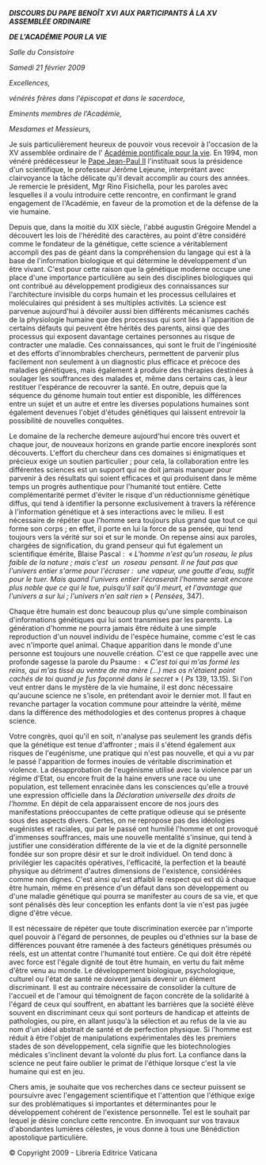 ***DISCOURS DU PAPE BENOÎT XVI*** ***AUX PARTICIPANTS À LA XV ASSEMBLÉE ORDINAIRE***

***DE L'ACADÉMIE POUR LA VIE***

*Salle du Consistoire*

*Samedi 21 février 2009*

*Excellences,*

*vénérés frères dans l'épiscopat et dans le sacerdoce,*

*Eminents membres de l'Académie,*

*Mesdames et Messieurs,*

Je suis particulièrement heureux de pouvoir vous recevoir à l'occasion de la XV assemblée ordinaire de l' [Académie pontificale pour la vie](http://www.vatican.va/roman_curia/pontifical_academies/acdlife/index_fr.htm). En 1994, mon vénéré prédécesseur le [Pape Jean-Paul II](/content/john-paul-ii/fr.html) l'instituait sous la présidence d'un scientifique, le professeur Jérôme Lejeune, interprétant avec clairvoyance la tâche délicate qu'il devait accomplir au cours des années. Je remercie le président, Mgr Rino Fisichella, pour les paroles avec lesquelles il a voulu introduire cette rencontre, en confirmant le grand engagement de l'Académie, en faveur de la promotion et de la défense de la vie humaine.

Depuis que, dans la moitié du XIX siècle, l'abbé augustin Grégoire Mendel a découvert les lois de l'hérédité des caractères, au point d'être considéré comme le fondateur de la génétique, cette science a véritablement accompli des pas de géant dans la compréhension du langage qui est à la base de l'information biologique et qui détermine le développement d'un être vivant. C'est pour cette raison que la génétique moderne occupe une place d'une importance particulière au sein des disciplines biologiques qui ont contribué au développement prodigieux des connaissances sur l'architecture invisible du corps humain et les processus cellulaires et moléculaires qui président à ses multiples activités. La science est parvenue aujourd'hui à dévoiler aussi bien différents mécanismes cachés de la physiologie humaine que des processus qui sont liés à l'apparition de certains défauts qui peuvent être hérités des parents, ainsi que des processus qui exposent davantage certaines personnes au risque de contracter une maladie. Ces connaissances, qui sont le fruit de l'ingéniosité et des efforts d'innombrables chercheurs, permettent de parvenir plus facilement non seulement à un diagnostic plus efficace et précoce des maladies génétiques, mais également à produire des thérapies destinées à soulager les souffrances des malades et, même dans certains cas, à leur restituer l'espérance de recouvrer la santé. En outre, depuis que la séquence du génome humain tout entier est disponible, les différences entre un sujet et un autre et entre les diverses populations humaines sont également devenues l'objet d'études génétiques qui laissent entrevoir la possibilité de nouvelles conquêtes.

Le domaine de la recherche demeure aujourd'hui encore très ouvert et chaque jour, de nouveaux horizons en grande partie encore inexplorés sont découverts. L'effort du chercheur dans ces domaines si énigmatiques et précieux exige un soutien particulier ; pour cela, la collaboration entre les différentes sciences est un support qui ne doit jamais manquer pour parvenir à des résultats qui soient efficaces et qui produisent dans le même temps un progrès authentique pour l'humanité tout entière. Cette complémentarité permet d'éviter le risque d'un réductionnisme génétique diffus, qui tend à identifier la personne exclusivement à travers la référence à l'information génétique et à ses interactions avec le milieu. Il est nécessaire de répéter que l'homme sera toujours plus grand que tout ce qui forme son corps ; en effet, il porte en lui la force de sa pensée, qui tend toujours vers la vérité sur soi et sur le monde. On repense ainsi aux paroles, chargées de signification, du grand penseur qui fut également un scientifique émérite, Blaise Pascal :  « *L'homme n'est qu'un roseau, le plus faible de la nature ; mais c'est  un  roseau  pensant. Il ne faut pas que l'univers entier s'arme pour l'écraser :  une vapeur, une goutte d'eau, suffit pour le tuer. Mais quand l'univers entier l'écraserait l'homme serait encore plus noble que ce qui le tue, puisqu'il sait qu'il meurt, et l'avantage que l'univers a sur lui ; l'univers n'en sait rien* » ( *Pensées,* 347).

Chaque être humain est donc beaucoup plus qu'une simple combinaison d'informations génétiques qui lui sont transmises par les parents. La génération d'homme ne pourra jamais être réduite à une simple reproduction d'un nouvel individu de l'espèce humaine, comme c'est le cas avec n'importe quel animal. Chaque apparition dans le monde d'une personne est toujours une nouvelle création. C'est ce que rappelle avec une profonde sagesse la parole du Psaume :  « *C'est toi qui m'as formé les reins, qui m'as tissé au ventre de ma mère (...) mes os n'étaient point cachés de toi quand je fus façonné dans le secret* » ( *Ps* 139, 13.15). Si l'on veut entrer dans le mystère de la vie humaine, il est donc nécessaire qu'aucune science ne s'isole, en prétendant avoir le dernier mot. Il faut en revanche partager la vocation commune pour atteindre la vérité, même dans la différence des méthodologies et des contenus propres à chaque science.

Votre congrès, quoi qu'il en soit, n'analyse pas seulement les grands défis que la génétique est tenue d'affronter ; mais il s'étend également aux risques de l'eugénisme, une pratique qui n'est pas nouvelle, et qui a vu par le passé l'apparition de formes inouïes de véritable discrimination et violence. La désapprobation de l'eugénisme utilisé avec la violence par un régime d'Etat, ou encore fruit de la haine envers une race ou une population, est tellement enracinée dans les consciences qu'elle a trouvé une expression officielle dans la *Déclaration universelle des droits de l'homme.* En dépit de cela apparaissent encore de nos jours des manifestations préoccupantes de cette pratique odieuse qui se présente sous des aspects divers. Certes, on ne repropose pas des idéologies eugénistes et raciales, qui par le passé ont humilié l'homme et ont provoqué d'immenses souffrances, mais une nouvelle mentalité s'insinue, qui tend à justifier une considération différente de la vie et de la dignité personnelle fondée sur son propre désir et sur le droit individuel. On tend donc à privilégier les capacités opératives, l'efficacité, la perfection et la beauté physique au détriment d'autres dimensions de l'existence, considérées comme non dignes. C'est ainsi qu'est affaibli le respect qui est dû à chaque être humain, même en présence d'un défaut dans son développement ou d'une maladie génétique qui pourra se manifester au cours de sa vie, et que sont pénalisés dès leur conception les enfants dont la vie n'est pas jugée digne d'être vécue.

Il est nécessaire de répéter que toute discrimination exercée par n'importe quel pouvoir à l'égard de personnes, de peuples ou d'ethnies sur la base de différences pouvant être ramenée à des facteurs génétiques présumés ou réels, est un attentat contre l'humanité tout entière. Ce qui doit être répété avec force est l'égale dignité de tout être humain, en vertu du fait même d'être venu au monde. Le développement biologique, psychologique, culturel ou l'état de santé ne doivent jamais devenir un élément discriminant. Il est au contraire nécessaire de consolider la culture de l'accueil et de l'amour qui témoignent de façon concrète de la solidarité à l'égard de ceux qui souffrent, en abattant les barrières que la société élève souvent en discriminant ceux qui sont porteurs de handicap et atteints de pathologies, ou pire, en allant jusqu'à la sélection et au refus de la vie au nom d'un idéal abstrait de santé et de perfection physique. Si l'homme est réduit à être l'objet de manipulations expérimentales dès les premiers stades de son développement, cela signifie que les biotechnologies médicales s'inclinent devant la volonté du plus fort. La confiance dans la science ne peut faire oublier le primat de l'éthique lorsque c'est la vie humaine qui est en jeu.

Chers amis, je souhaite que vos recherches dans ce secteur puissent se poursuivre avec l'engagement scientifique et l'attention que l'éthique exige sur des problématiques si importantes et déterminantes pour le développement cohérent de l'existence personnelle. Tel est le souhait par lequel je désire conclure cette rencontre. En invoquant sur vos travaux d'abondantes lumières célestes, je vous donne à tous une Bénédiction apostolique particulière.

© Copyright 2009 - Libreria Editrice Vaticana
